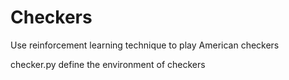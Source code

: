 # Checkers
Use reinforcement learning technique to play American checkers

checker.py define the environment of checkers
